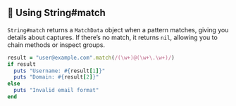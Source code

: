 ## 🤝 Using String#match
`String#match` returns a `MatchData` object when a pattern matches, giving you details about captures. If there’s no match, it returns `nil`, allowing you to chain methods or inspect groups.

```ruby
result = "user@example.com".match(/(\w+)@(\w+\.\w+)/)
if result
  puts "Username: #{result[1]}"
  puts "Domain: #{result[2]}"
else
  puts "Invalid email format"
end
```